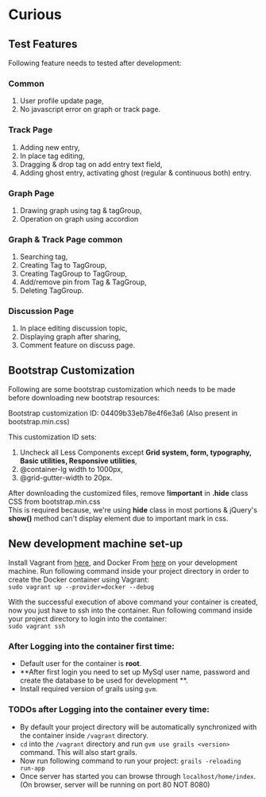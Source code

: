 Curious
=======

## Test Features

Following feature needs to tested after development:

### Common

1. User profile update page,
2. No javascript error on graph or track page.

### Track Page

1. Adding new entry,
2. In place tag editing,
3. Dragging & drop tag on add entry text field,
4. Adding ghost entry, activating ghost (regular & continuous both) entry.

### Graph Page

1. Drawing graph using tag & tagGroup,
2. Operation on graph using accordion

### Graph & Track Page common

1. Searching tag,
2. Creating Tag to TagGroup,
3. Creating TagGroup to TagGroup,
4. Add/remove pin from Tag & TagGroup,
5. Deleting TagGroup.

### Discussion Page

1. In place editing discussion topic,
2. Displaying graph after sharing,
3. Comment feature on discuss page.

## Bootstrap Customization

Following are some bootstrap customization which needs to be made before downloading new bootstrap resources:

Bootstrap customization ID: 04409b33eb78e4f6e3a6 (Also present in bootstrap.min.css)

This customization ID sets: 
1. Uncheck all Less Components except **Grid system, form, typography, Basic utilities, Responsive utilities**,
2. @container-lg width to 1000px,
3. @grid-gutter-width to 20px.

After downloading the customized files, remove **!important** in **.hide** class CSS from bootstrap.min.css    
This is required because, we're using **hide** class in most portions & jQuery's **show()** method can't display element due to important mark in css.

## New development machine set-up

Install Vagrant from [here](https://www.vagrantup.com/downloads.html), and Docker From [here](https://docs.docker.com/installation/) on your development machine.
Run following command inside your project directory in order to create the Docker container using Vagrant:    
`sudo vagrant up --provider=docker --debug`

With the successful execution of above command your container is created, now you just have to ssh into the container.
Run following command inside your project directory to login into the container:    
`sudo vagrant ssh`

### After Logging into the container first time:
 * Default user for the container is  **root**.
 * **After first login you need to set up MySql user name, password and create the database to be used for development **.
 * Install required version of grails using `gvm`.

### TODOs after Logging into the container every time:
 * By default your project directory will be automatically synchronized with the container inside `/vagrant` directory.
 * `cd` into the `/vagrant` directory and run `gvm use grails <version>` command. This will also start grails.
 * Now run following command to run your project:
   `grails -reloading run-app`
 * Once server has started you can browse through `localhost/home/index`.(On browser, server will be running on port 80 NOT 8080)